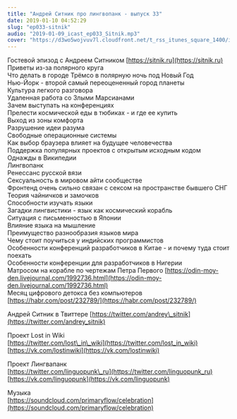 ```yaml
---
title: "Андрей Ситник про лингвопанк - выпуск 33"
date: 2019-01-10 04:52:29
slug: "ep033-sitnik"
audio: "2019-01-09_icast_ep033_Sitnik.mp3"
cover: "https://d3wo5wojvuv7l.cloudfront.net/t_rss_itunes_square_1400/images.spreaker.com/original/d20daaa729fc8cae11f6717f5c961b50.jpg"
---
```

Гостевой эпизод с Андреем Ситником [https://sitnik.ru](https://sitnik.ru)  
Приветы из-за полярного круга  
Что делать в городе Трёмсо в полярную ночь под Новый Год  
Нью-Йорк - второй самый переоцененный город планеты  
Культура легкого разговора  
Удаленная работа со Злыми Марсианами  
Зачем выступать на конференциях  
Прелести космической еды в тюбиках - и где ее купить  
Выход из зоны комфорта  
Разрушение идеи разума  
Свободные операционные системы  
Как выбор браузера влияет на будущее человечества  
Поддержка популярных проектов с открытым исходным кодом  
Однажды в Википедии  
Лингвопанк  
Ренессанс русской вязи  
Сексуальность в мировом айти сообществе  
Фронтенд очень сильно связан с сексом на пространстве бывшего СНГ  
Теория чайничков и замочков  
Способности изучать языки  
Загадки лингвистики - язык как космический корабль  
Ситуация с письменностью в Японии  
Влияние языка на мышление  
Преимущество разнообразия языков мира  
Чему стоит поучиться у индийских программистов  
Особенности конференций разработчиков в Китае - и почему туда стоит поехать  
Особенности конференции для разработчиков в Нигерии  
Матросом на корабле по чертежам Петра Первого [https://odin-moy-den.livejournal.com/1992736.html](https://odin-moy-den.livejournal.com/1992736.html)  
Месяц цифрового детокса без компьютеров [https://habr.com/post/232789/](https://habr.com/post/232789/)  
  
Андрей Ситник в Твиттере [https://twitter.com/andrey\_sitnik](https://twitter.com/andrey_sitnik)  
  
Проект Lost in Wiki  
[https://twitter.com/lost\_in\_wiki](https://twitter.com/lost_in_wiki)  
[https://vk.com/lostinwiki](https://vk.com/lostinwiki)  
  
Проект Лингвапанк  
[https://twitter.com/linguopunk\_ru](https://twitter.com/linguopunk_ru)  
[https://vk.com/linguopunk](https://vk.com/linguopunk)  
  
Музыка  
[https://soundcloud.com/primaryflow/celebration](https://soundcloud.com/primaryflow/celebration)
